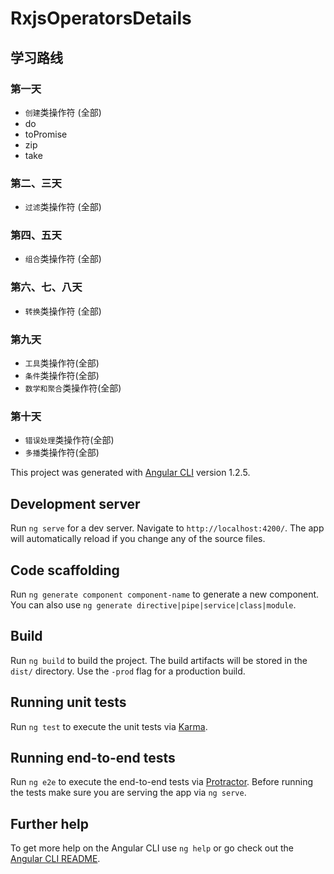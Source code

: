 # RxjsOperatorsDetails


## 学习路线

### 第一天

- `创建`类操作符 (全部)
- do
- toPromise
- zip
- take

### 第二、三天

- `过滤`类操作符 (全部) 

### 第四、五天

- `组合`类操作符 (全部) 

### 第六、七、八天

- `转换`类操作符 (全部) 

### 第九天

- `工具`类操作符(全部) 
- `条件`类操作符(全部) 
- `数学和聚合`类操作符(全部)

### 第十天

- `错误处理`类操作符(全部) 
- `多播`类操作符(全部) 

This project was generated with [Angular CLI](https://github.com/angular/angular-cli) version 1.2.5.

## Development server

Run `ng serve` for a dev server. Navigate to `http://localhost:4200/`. The app will automatically reload if you change any of the source files.

## Code scaffolding

Run `ng generate component component-name` to generate a new component. You can also use `ng generate directive|pipe|service|class|module`.

## Build

Run `ng build` to build the project. The build artifacts will be stored in the `dist/` directory. Use the `-prod` flag for a production build.

## Running unit tests

Run `ng test` to execute the unit tests via [Karma](https://karma-runner.github.io).

## Running end-to-end tests

Run `ng e2e` to execute the end-to-end tests via [Protractor](http://www.protractortest.org/).
Before running the tests make sure you are serving the app via `ng serve`.

## Further help

To get more help on the Angular CLI use `ng help` or go check out the [Angular CLI README](https://github.com/angular/angular-cli/blob/master/README.md).
